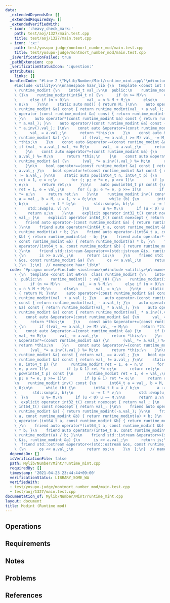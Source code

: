 ```yaml
---
data:
  _extendedDependsOn: []
  _extendedRequiredBy: []
  _extendedVerifiedWith:
  - icon: ':heavy_check_mark:'
    path: test/aoj/1327/main.test.cpp
    title: test/aoj/1327/main.test.cpp
  - icon: ':x:'
    path: test/yosupo-judge/montmort_number_mod/main.test.cpp
    title: test/yosupo-judge/montmort_number_mod/main.test.cpp
  _isVerificationFailed: true
  _pathExtension: cpp
  _verificationStatusIcon: ':question:'
  attributes:
    links: []
  bundledCode: "#line 2 \"Mylib/Number/Mint/runtime_mint.cpp\"\n#include <iostream>\n\
    #include <utility>\n\nnamespace haar_lib {\n  template <const int &M>\n  class\
    \ runtime_modint {\n    int64_t val_;\n\n  public:\n    runtime_modint() : val_(0)\
    \ {}\n    runtime_modint(int64_t n) {\n      if (n >= M)\n        val_ = n % M;\n\
    \      else if (n < 0)\n        val_ = n % M + M;\n      else\n        val_ =\
    \ n;\n    }\n\n    static auto mod() { return M; }\n\n    auto operator+(const\
    \ runtime_modint &a) const { return runtime_modint(val_ + a.val_); }\n    auto\
    \ operator-(const runtime_modint &a) const { return runtime_modint(val_ - a.val_);\
    \ }\n    auto operator*(const runtime_modint &a) const { return runtime_modint(val_\
    \ * a.val_); }\n    auto operator/(const runtime_modint &a) const { return runtime_modint(val_\
    \ * a.inv().val_); }\n\n    const auto &operator=(const runtime_modint &a) {\n\
    \      val_ = a.val_;\n      return *this;\n    }\n    const auto &operator+=(const\
    \ runtime_modint &a) {\n      if ((val_ += a.val_) >= M) val_ -= M;\n      return\
    \ *this;\n    }\n    const auto &operator-=(const runtime_modint &a) {\n     \
    \ if (val_ < a.val_) val_ += M;\n      val_ -= a.val_;\n      return *this;\n\
    \    }\n    const auto &operator*=(const runtime_modint &a) {\n      (val_ *=\
    \ a.val_) %= M;\n      return *this;\n    }\n    const auto &operator/=(const\
    \ runtime_modint &a) {\n      (val_ *= a.inv().val_) %= M;\n      return *this;\n\
    \    }\n\n    bool operator==(const runtime_modint &a) const { return val_ ==\
    \ a.val_; }\n    bool operator!=(const runtime_modint &a) const { return val_\
    \ != a.val_; }\n\n    static auto pow(int64_t n, int64_t p) {\n      runtime_modint\
    \ ret = 1, e = n;\n      for (; p; e *= e, p >>= 1)\n        if (p & 1) ret *=\
    \ e;\n      return ret;\n    }\n\n    auto pow(int64_t p) const {\n      runtime_modint\
    \ ret = 1, e = val_;\n      for (; p; e *= e, p >>= 1)\n        if (p & 1) ret\
    \ *= e;\n      return ret;\n    }\n\n    runtime_modint inv() const {\n      int64_t\
    \ a = val_, b = M, u = 1, v = 0;\n\n      while (b) {\n        int64_t t = a /\
    \ b;\n        a -= t * b;\n        std::swap(a, b);\n        u -= t * v;\n   \
    \     std::swap(u, v);\n      }\n      u %= M;\n      if (u < 0) u += M;\n\n \
    \     return u;\n    }\n\n    explicit operator int32_t() const noexcept { return\
    \ val_; }\n    explicit operator int64_t() const noexcept { return val_; }\n\n\
    \    friend auto operator-(const runtime_modint &a) { return runtime_modint(-a.val_);\
    \ }\n\n    friend auto operator+(int64_t a, const runtime_modint &b) { return\
    \ runtime_modint(a) + b; }\n    friend auto operator-(int64_t a, const runtime_modint\
    \ &b) { return runtime_modint(a) - b; }\n    friend auto operator*(int64_t a,\
    \ const runtime_modint &b) { return runtime_modint(a) * b; }\n    friend auto\
    \ operator/(int64_t a, const runtime_modint &b) { return runtime_modint(a) / b;\
    \ }\n\n    friend std::istream &operator>>(std::istream &is, runtime_modint &a)\
    \ {\n      is >> a.val_;\n      return is;\n    }\n    friend std::ostream &operator<<(std::ostream\
    \ &os, const runtime_modint &a) {\n      os << a.val_;\n      return os;\n   \
    \ }\n  };\n}  // namespace haar_lib\n"
  code: "#pragma once\n#include <iostream>\n#include <utility>\n\nnamespace haar_lib\
    \ {\n  template <const int &M>\n  class runtime_modint {\n    int64_t val_;\n\n\
    \  public:\n    runtime_modint() : val_(0) {}\n    runtime_modint(int64_t n) {\n\
    \      if (n >= M)\n        val_ = n % M;\n      else if (n < 0)\n        val_\
    \ = n % M + M;\n      else\n        val_ = n;\n    }\n\n    static auto mod()\
    \ { return M; }\n\n    auto operator+(const runtime_modint &a) const { return\
    \ runtime_modint(val_ + a.val_); }\n    auto operator-(const runtime_modint &a)\
    \ const { return runtime_modint(val_ - a.val_); }\n    auto operator*(const runtime_modint\
    \ &a) const { return runtime_modint(val_ * a.val_); }\n    auto operator/(const\
    \ runtime_modint &a) const { return runtime_modint(val_ * a.inv().val_); }\n\n\
    \    const auto &operator=(const runtime_modint &a) {\n      val_ = a.val_;\n\
    \      return *this;\n    }\n    const auto &operator+=(const runtime_modint &a)\
    \ {\n      if ((val_ += a.val_) >= M) val_ -= M;\n      return *this;\n    }\n\
    \    const auto &operator-=(const runtime_modint &a) {\n      if (val_ < a.val_)\
    \ val_ += M;\n      val_ -= a.val_;\n      return *this;\n    }\n    const auto\
    \ &operator*=(const runtime_modint &a) {\n      (val_ *= a.val_) %= M;\n     \
    \ return *this;\n    }\n    const auto &operator/=(const runtime_modint &a) {\n\
    \      (val_ *= a.inv().val_) %= M;\n      return *this;\n    }\n\n    bool operator==(const\
    \ runtime_modint &a) const { return val_ == a.val_; }\n    bool operator!=(const\
    \ runtime_modint &a) const { return val_ != a.val_; }\n\n    static auto pow(int64_t\
    \ n, int64_t p) {\n      runtime_modint ret = 1, e = n;\n      for (; p; e *=\
    \ e, p >>= 1)\n        if (p & 1) ret *= e;\n      return ret;\n    }\n\n    auto\
    \ pow(int64_t p) const {\n      runtime_modint ret = 1, e = val_;\n      for (;\
    \ p; e *= e, p >>= 1)\n        if (p & 1) ret *= e;\n      return ret;\n    }\n\
    \n    runtime_modint inv() const {\n      int64_t a = val_, b = M, u = 1, v =\
    \ 0;\n\n      while (b) {\n        int64_t t = a / b;\n        a -= t * b;\n \
    \       std::swap(a, b);\n        u -= t * v;\n        std::swap(u, v);\n    \
    \  }\n      u %= M;\n      if (u < 0) u += M;\n\n      return u;\n    }\n\n  \
    \  explicit operator int32_t() const noexcept { return val_; }\n    explicit operator\
    \ int64_t() const noexcept { return val_; }\n\n    friend auto operator-(const\
    \ runtime_modint &a) { return runtime_modint(-a.val_); }\n\n    friend auto operator+(int64_t\
    \ a, const runtime_modint &b) { return runtime_modint(a) + b; }\n    friend auto\
    \ operator-(int64_t a, const runtime_modint &b) { return runtime_modint(a) - b;\
    \ }\n    friend auto operator*(int64_t a, const runtime_modint &b) { return runtime_modint(a)\
    \ * b; }\n    friend auto operator/(int64_t a, const runtime_modint &b) { return\
    \ runtime_modint(a) / b; }\n\n    friend std::istream &operator>>(std::istream\
    \ &is, runtime_modint &a) {\n      is >> a.val_;\n      return is;\n    }\n  \
    \  friend std::ostream &operator<<(std::ostream &os, const runtime_modint &a)\
    \ {\n      os << a.val_;\n      return os;\n    }\n  };\n}  // namespace haar_lib\n"
  dependsOn: []
  isVerificationFile: false
  path: Mylib/Number/Mint/runtime_mint.cpp
  requiredBy: []
  timestamp: '2021-04-23 23:44:44+09:00'
  verificationStatus: LIBRARY_SOME_WA
  verifiedWith:
  - test/yosupo-judge/montmort_number_mod/main.test.cpp
  - test/aoj/1327/main.test.cpp
documentation_of: Mylib/Number/Mint/runtime_mint.cpp
layout: document
title: Modint (Runtime mod)
---
```


## Operations

## Requirements

## Notes

## Problems

## References
